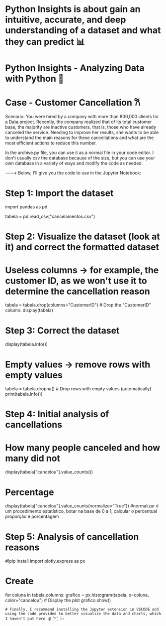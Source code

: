 # Python Insights is about gain an intuitive, accurate, and deep understanding of a dataset and what they can predict 📊
# Python Insights - Analyzing Data with Python 📶
# Case - Customer Cancellation 𐙚

Scenario: You were hired by a company with more than 800,000 clients for a Data project. Recently, the company realized that of its total customer base, the majority are inactive customers, that is, those who have already canceled the service.
Needing to improve her results, she wants to be able to understand the main reasons for these cancellations and what are the most efficient actions to reduce this number.

In the archive.py file, you can use it as a normal file in your code editor. I don't usually csv the database because of the size, but you can use your own database in a variety of ways and modify the code as needed. 

---> Below, I'll give you the code to use in the Jupyter Notebook:

# Step 1: Import the dataset
import pandas as pd

tabela = pd.read_csv("cancelamentos.csv")

# Step 2: Visualize the dataset (look at it) and correct the formatted dataset
# Useless columns -> for example, the customer ID, as we won't use it to determine the cancellation reason
tabela = tabela.drop(columns="CustomerID") # Drop the "CustomerID" column.
display(tabela)  

# Step 3: Correct the dataset
display(tabela.info())

# Empty values -> remove rows with empty values
tabela = tabela.dropna()  # Drop rows with empty values (automatically)
print(tabela.info())

# Step 4: Initial analysis of cancellations
# How many people canceled and how many did not
display(tabela["cancelou"].value_counts())
# Percentage
display(tabela["cancelou"].value_counts(normalize="True")) #normalizar é um procedimento estatístico, botar na base de 0 a 1, calcular o percentual proporção é porcentagem

# Step 5: Analysis of cancellation reasons
#!pip install 
import plotly.express as px
# Create 
for coluna in tabela.columns:
    grafico = px.histogram(tabela, x=coluna, color="cancelou")
     # Display the plot
    grafico.show()

    # Finally, I recommend installing the Jupyter extension in VSCODE and using the code provided to better visualize the data and charts, which I haven't put here ദ്ദി ˉ͈̀꒳ˉ͈́ )✧
